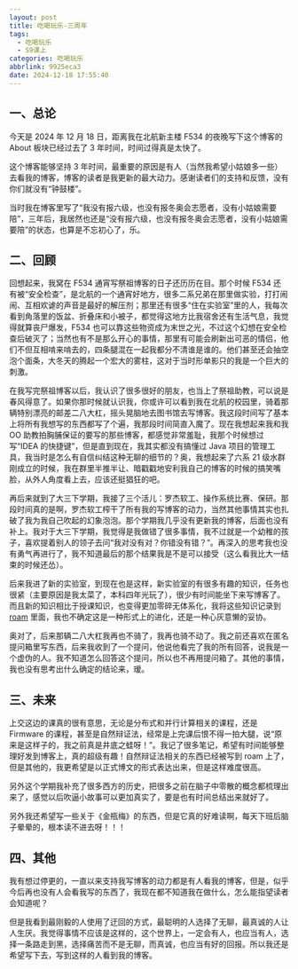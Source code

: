 ```yaml
---
layout: post
title: 吃喝玩乐-三周年
tags:
  - 吃喝玩乐
  - S9课上
categories: 吃喝玩乐
abbrlink: 9925eca3
date: 2024-12-18 17:55:40
---
```


## 一、总论

今天是 2024 年 12 月 18 日，距离我在北航新主楼 F534 的夜晚写下这个博客的 About 板块已经过去了 3 年时间，时间过得真是太快了。

这个博客能够坚持 3 年时间，最重要的原因是有人（当然我希望小姑娘多一些）去看我的博客，博客的读者是我更新的最大动力。感谢读者们的支持和反馈，没有你们就没有“钟鼓楼”。

当时我在博客里写了“我没有报六级，也没有报冬奥会志愿者，没有小姑娘需要陪”，三年后，我居然也还是“没有报六级，也没有报冬奥会志愿者，没有小姑娘需要陪”的状态，也算是不忘初心了，乐。

## 二、回顾

回想起来，我窝在 F534 通宵写祭祖博客的日子还历历在目。那个时候 F534 还有被“安全检查”，是北航的一个通宵好地方，很多二系兄弟在那里做实验，打打闹闹、互相欢谑的声音是最好的解压剂；那里还有很多“住在实验室”里的人，我每次看到角落里的饭盆、折叠床和小被子，都觉得这地方比我宿舍还有生活气息，我觉得就算丧尸爆发，F534 也可以靠这些物资成为末世之光，不过这个幻想在安全检查后破灭了；当然也有不是那么开心的事情，那里有可能会刷新出可恶的情侣，他们不但互相啃来啃去的，四条腿混在一起我都分不清谁是谁的。他们甚至还会抽空泡个面条，大冬天的腾起一个宏大的雾柱，这对于当时形单影只的我是一个巨大的刺激。

在我写完祭祖博客以后，我认识了很多很好的朋友，也当上了祭祖助教，可以说是春风得意了。如果你那时候就认识我，你或许可以看到我在北航的校园里，骑着那辆特别漂亮的邮差二八大杠，摇头晃脑地去图书馆去写博客。我这段时间写了基本上将所有我想写的东西都写了个遍，我那段时间简直入魔了。现在我想起来我和我 OO 助教拍胸脯保证的要写的那些博客，都感觉非常羞耻，我那个时候想过写“IDEA 的快捷键”，但是直到现在，我其实都没有搞懂过 Java 项目的管理工具，我当时是怎么有自信纠结这种无聊的细节的？奥，我想起来了六系 21 级水群刚成立的时候，我在群里半推半让、暗戳戳地安利我自己的博客的时候的搞笑嘴脸，从外人角度看上去，应该还挺猖狂的吧。

再后来就到了大三下学期，我接了三个活儿：罗杰软工、操作系统比赛、保研。那段时间真的是啊，罗杰软工榨干了所有我的写博客的动力，当然其他事情其实也扎破了我为我自己吹起的幻象泡泡。那个学期我几乎没有更新我的博客，后面也没有补上。我对于大三下学期，我觉得是我做错了很多事情，我不过就是一个幼稚的孩子，喜欢提着别人的领子去问“我对没有对？你错没有错？”。再深入的思考我也没有勇气再进行了，我不知道最后的那个结果我是不是可以接受（这么看我比大一结束的时候还怂）。

后来我进了新的实验室，到现在也是这样，新实验室的有很多有趣的知识，任务也很紧（主要原因是我太菜了，本科四年光玩了），很少有时间能坐下来写博客了。而且新的知识相比于授课知识，也变得更加零碎无体系化，我将这些知识记录到 [roam](https://thysrael.github.io/Roam-Site/) 里面，我也不确定这是一种形式上的进化，还是一种心灰意懒的妥协。

奥对了，后来那辆二八大杠我再也不骑了，我再也骑不动了。我之前还喜欢在匿名提问箱里写东西，后来我收到了一个提问，他说他看完了我的所有回答，说我是一个虚伪的人。我不知道怎么回答这个提问，所以也不再用提问箱了。其他的事情，我也没有思考出什么确定的结论来，瑷。

## 三、未来

上交这边的课真的很有意思，无论是分布式和并行计算相关的课程，还是 Firmware 的课程，甚至是自然辩证法，经常是上完课后恨不得一拍大腿，说“原来是这样子的，我之前真是井底之蛙呀！”。我记了很多笔记，希望有时间能够整理好发到博客上，真的超级有趣！自然辩证法相关的东西已经被写到 roam 上了，但是其他的，我更希望是以正式博文的形式表达出来，但是这样难度很高。

另外这个学期我补充了很多西方的历史，把很多之前在脑子中零散的概念都梳理出来了，感觉以后吹逼小故事可以更加真实了，要是也有时间总结出来就好了。

另外我还希望写一些关于《金瓶梅》的东西，但是它真的好难读啊，每天下班后脑子晕晕的，根本读不进去呀！！！

## 四、其他

我有想过停更的，一直以来支持我写博客的动力都是有人看我的博客，但是，似乎今后再也没有人会看我写的东西了，我现在都不知道我在做什么，怎么能指望读者会知道呢？

但是我看到最刚毅的人使用了迂回的方式，最聪明的人选择了无聊，最真诚的人让人生厌。我觉得事情不应该是这样的，这个世界上，一定会有人，也应当有人，选择一条路走到黑，选择痛苦而不是无聊，而真诚，也应当有好的回报。所以我还是希望写下去，写到这样的人看到我的博客。
